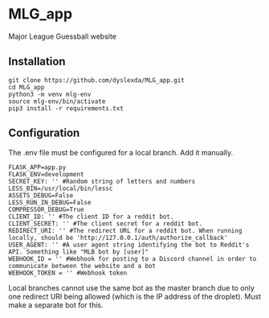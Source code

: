 # MLG_app
Major League Guessball website

## Installation
```
git clone https://github.com/dyslexda/MLG_app.git
cd MLG_app
python3 -m venv mlg-env
source mlg-env/bin/activate
pip3 install -r requirements.txt
```

## Configuration
The .env file must be configured for a local branch. Add it manually.
```
FLASK_APP=app.py
FLASK_ENV=development
SECRET_KEY: '' #Random string of letters and numbers
LESS_BIN=/usr/local/bin/lessc
ASSETS_DEBUG=False
LESS_RUN_IN_DEBUG=False
COMPRESSOR_DEBUG=True
CLIENT_ID: '' #The client ID for a reddit bot. 
CLIENT_SECRET: '' #The client secret for a reddit bot.
REDIRECT_URI: '' #The redirect URL for a reddit bot. When running locally, should be 'http://127.0.0.1/auth/authorize_callback'
USER_AGENT: '' #A user agent string identifying the bot to Reddit's API. Something like "MLB bot by [user]"
WEBHOOK_ID = '' #Webhook for posting to a Discord channel in order to communicate between the website and a bot
WEBHOOK_TOKEN = '' #Webhook token
```
Local branches cannot use the same bot as the master branch due to only one redirect URI being allowed (which is the IP address of the droplet). Must make a separate bot for this.
